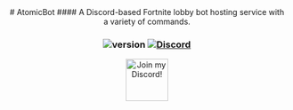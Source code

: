 <div align="center">
# AtomicBot
#### A Discord-based Fortnite lobby bot hosting service with a variety of commands.

### ![version](https://img.shields.io/badge/Version-6.9.7-blue.svg?style=for-the-badge) [![Discord](https://img.shields.io/discord/802400590985560096.svg?style=for-the-badge&color=blue&logo=discord&logoColor=white)](https://atomicxyz.tk/discord)

<a target="_blank" href="https://atomicxyz.tk/discord" title="Join our Discord!">
<img draggable="false" src="https://discordapp.com/api/guilds/715562369899823200/widget.png?style=banner2" height="76px" draggable="false" alt="Join my Discord!">
</a>
</div>

